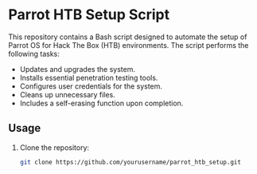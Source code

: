 # Parrot HTB Setup Script

This repository contains a Bash script designed to automate the setup of Parrot OS for Hack The Box (HTB) environments. The script performs the following tasks:
- Updates and upgrades the system.
- Installs essential penetration testing tools.
- Configures user credentials for the system.
- Cleans up unnecessary files.
- Includes a self-erasing function upon completion.

## Usage

1. Clone the repository:
   ```bash
   git clone https://github.com/yourusername/parrot_htb_setup.git
